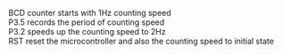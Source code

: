 BCD counter starts with 1Hz counting speed  
P3.5 records the period of counting speed  
P3.2 speeds up the counting speed to 2Hz  
RST reset the microcontroller and also the counting speed to initial state  
